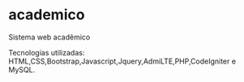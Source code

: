 # academico
Sistema web acadêmico

Tecnologias utilizadas: HTML,CSS,Bootstrap,Javascript,Jquery,AdmiLTE,PHP,CodeIgniter e MySQL.
